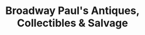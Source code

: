 ---
title: "Broadway Paul's Antiques, Collectibles & Salvage"
url: /paige/broadway-pauls-antiques-collectibles-und-salvage/
shop: Antiquitäten
---